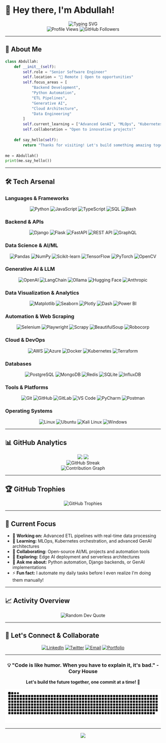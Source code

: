 # 👋 Hey there, I'm Abdullah!

<div align="center">
  <img src="https://readme-typing-svg.herokuapp.com?font=Fira+Code&size=28&duration=3000&pause=1000&color=36BCF7&center=true&vCenter=true&width=600&lines=Software+Engineer+%7C+Backend+Developer;Python+Automation+Specialist;GenAI+%26+ML+Enthusiast;Cloud+%26+DevOps+Engineer" alt="Typing SVG" />
</div>

<div align="center">
  <img src="https://komarev.com/ghpvc/?username=abdullah1shahid&label=Profile%20views&color=0e75b6&style=flat" alt="Profile Views" />
  <img src="https://img.shields.io/github/followers/abdullah1shahid?label=Followers&style=social" alt="GitHub Followers" />
</div>

---

## 🚀 About Me

```python
class Abdullah:
    def __init__(self):
        self.role = "Senior Software Engineer"
        self.location = "📍 Remote | Open to opportunities"
        self.focus_areas = [
            "Backend Development",
            "Python Automation", 
            "ETL Pipelines",
            "Generative AI",
            "Cloud Architecture",
            "Data Engineering"
        ]
        self.current_learning = ["Advanced GenAI", "MLOps", "Kubernetes"]
        self.collaboration = "Open to innovative projects!"
    
    def say_hello(self):
        return "Thanks for visiting! Let's build something amazing together 🚀"

me = Abdullah()
print(me.say_hello())
```

---

## 🛠️ Tech Arsenal

### **Languages & Frameworks**
<div align="center">

![Python](https://img.shields.io/badge/Python-3776AB?style=for-the-badge&logo=python&logoColor=white)
![JavaScript](https://img.shields.io/badge/JavaScript-F7DF1E?style=for-the-badge&logo=javascript&logoColor=black)
![TypeScript](https://img.shields.io/badge/TypeScript-007ACC?style=for-the-badge&logo=typescript&logoColor=white)
![SQL](https://img.shields.io/badge/SQL-4479A1?style=for-the-badge&logo=mysql&logoColor=white)
![Bash](https://img.shields.io/badge/Bash-4EAA25?style=for-the-badge&logo=gnu-bash&logoColor=white)

</div>

### **Backend & APIs**
<div align="center">

![Django](https://img.shields.io/badge/Django-092E20?style=for-the-badge&logo=django&logoColor=white)
![Flask](https://img.shields.io/badge/Flask-000000?style=for-the-badge&logo=flask&logoColor=white)
![FastAPI](https://img.shields.io/badge/FastAPI-005571?style=for-the-badge&logo=fastapi)
![REST API](https://img.shields.io/badge/REST-25D366?style=for-the-badge&logo=rest&logoColor=white)
![GraphQL](https://img.shields.io/badge/GraphQL-E10098?style=for-the-badge&logo=graphql&logoColor=white)

</div>

### **Data Science & AI/ML**
<div align="center">

![Pandas](https://img.shields.io/badge/Pandas-150458?style=for-the-badge&logo=pandas&logoColor=white)
![NumPy](https://img.shields.io/badge/NumPy-013243?style=for-the-badge&logo=numpy&logoColor=white)
![Scikit-learn](https://img.shields.io/badge/Scikit--learn-F7931E?style=for-the-badge&logo=scikit-learn&logoColor=white)
![TensorFlow](https://img.shields.io/badge/TensorFlow-FF6F00?style=for-the-badge&logo=tensorflow&logoColor=white)
![PyTorch](https://img.shields.io/badge/PyTorch-EE4C2C?style=for-the-badge&logo=pytorch&logoColor=white)
![OpenCV](https://img.shields.io/badge/OpenCV-5C3EE8?style=for-the-badge&logo=opencv&logoColor=white)

</div>

### **Generative AI & LLM**
<div align="center">

![OpenAI](https://img.shields.io/badge/OpenAI-412991?style=for-the-badge&logo=openai&logoColor=white)
![LangChain](https://img.shields.io/badge/LangChain-1C3C3C?style=for-the-badge&logo=langchain&logoColor=white)
![Ollama](https://img.shields.io/badge/Ollama-0085A1?style=for-the-badge&logo=ollama&logoColor=white)
![Hugging Face](https://img.shields.io/badge/🤗_Hugging_Face-FFD21E?style=for-the-badge&logoColor=black)
![Anthropic](https://img.shields.io/badge/Anthropic-191919?style=for-the-badge&logo=anthropic&logoColor=white)

</div>

### **Data Visualization & Analytics**
<div align="center">

![Matplotlib](https://img.shields.io/badge/Matplotlib-11557C?style=for-the-badge&logo=matplotlib&logoColor=white)
![Seaborn](https://img.shields.io/badge/Seaborn-7F0084?style=for-the-badge&logo=seaborn&logoColor=white)
![Plotly](https://img.shields.io/badge/Plotly-3E7DE1?style=for-the-badge&logo=plotly&logoColor=white)
![Dash](https://img.shields.io/badge/Dash-0085A1?style=for-the-badge&logo=plotly&logoColor=white)
![Power BI](https://img.shields.io/badge/Power_BI-F2C811?style=for-the-badge&logo=powerbi&logoColor=black)

</div>

### **Automation & Web Scraping**
<div align="center">

![Selenium](https://img.shields.io/badge/Selenium-43B02A?style=for-the-badge&logo=selenium&logoColor=white)
![Playwright](https://img.shields.io/badge/Playwright-2EAD33?style=for-the-badge&logo=microsoft&logoColor=white)
![Scrapy](https://img.shields.io/badge/Scrapy-60A839?style=for-the-badge&logo=scrapy&logoColor=white)
![BeautifulSoup](https://img.shields.io/badge/Beautiful_Soup-FFD43B?style=for-the-badge&logo=python&logoColor=black)
![Robocorp](https://img.shields.io/badge/Robocorp-0080A4?style=for-the-badge&logo=robocorp&logoColor=white)

</div>

### **Cloud & DevOps**
<div align="center">

![AWS](https://img.shields.io/badge/AWS-232F3E?style=for-the-badge&logo=amazon-aws&logoColor=white)
![Azure](https://img.shields.io/badge/Microsoft_Azure-0078D4?style=for-the-badge&logo=microsoft-azure&logoColor=white)
![Docker](https://img.shields.io/badge/Docker-2496ED?style=for-the-badge&logo=docker&logoColor=white)
![Kubernetes](https://img.shields.io/badge/Kubernetes-326CE5?style=for-the-badge&logo=kubernetes&logoColor=white)
![Terraform](https://img.shields.io/badge/Terraform-623CE4?style=for-the-badge&logo=terraform&logoColor=white)

</div>

### **Databases**
<div align="center">

![PostgreSQL](https://img.shields.io/badge/PostgreSQL-336791?style=for-the-badge&logo=postgresql&logoColor=white)
![MongoDB](https://img.shields.io/badge/MongoDB-47A248?style=for-the-badge&logo=mongodb&logoColor=white)
![Redis](https://img.shields.io/badge/Redis-DC382D?style=for-the-badge&logo=redis&logoColor=white)
![SQLite](https://img.shields.io/badge/SQLite-003B57?style=for-the-badge&logo=sqlite&logoColor=white)
![InfluxDB](https://img.shields.io/badge/InfluxDB-22ADF6?style=for-the-badge&logo=influxdb&logoColor=white)

</div>

### **Tools & Platforms**
<div align="center">

![Git](https://img.shields.io/badge/Git-F05032?style=for-the-badge&logo=git&logoColor=white)
![GitHub](https://img.shields.io/badge/GitHub-181717?style=for-the-badge&logo=github&logoColor=white)
![GitLab](https://img.shields.io/badge/GitLab-FCA326?style=for-the-badge&logo=gitlab&logoColor=white)
![VS Code](https://img.shields.io/badge/VS_Code-007ACC?style=for-the-badge&logo=visual-studio-code&logoColor=white)
![PyCharm](https://img.shields.io/badge/PyCharm-000000?style=for-the-badge&logo=pycharm&logoColor=white)
![Postman](https://img.shields.io/badge/Postman-FF6C37?style=for-the-badge&logo=postman&logoColor=white)

</div>

### **Operating Systems**
<div align="center">

![Linux](https://img.shields.io/badge/Linux-FCC624?style=for-the-badge&logo=linux&logoColor=black)
![Ubuntu](https://img.shields.io/badge/Ubuntu-E95420?style=for-the-badge&logo=ubuntu&logoColor=white)
![Kali Linux](https://img.shields.io/badge/Kali_Linux-557C88?style=for-the-badge&logo=kali-linux&logoColor=white)
![Windows](https://img.shields.io/badge/Windows-0078D6?style=for-the-badge&logo=windows&logoColor=white)

</div>

---

## 📊 GitHub Analytics

<div align="center">
  <img height="180em" src="https://github-readme-stats.vercel.app/api?username=abdullah1shahid&show_icons=true&theme=tokyonight&include_all_commits=true&count_private=true"/>
  <img height="180em" src="https://github-readme-stats.vercel.app/api/top-langs/?username=abdullah1shahid&layout=compact&langs_count=8&theme=tokyonight"/>
</div>

<div align="center">
  <img src="https://github-readme-streak-stats.herokuapp.com/?user=abdullah1shahid&theme=tokyonight" alt="GitHub Streak" />
</div>

<div align="center">
  <img src="https://github-readme-activity-graph.vercel.app/graph?username=abdullah1shahid&theme=tokyo-night&bg_color=1a1b27&color=38a3a5&line=57c7ff&point=57c7ff&area=true&hide_border=true" alt="Contribution Graph" />
</div>

---

## 🏆 GitHub Trophies

<div align="center">
  <img src="https://github-profile-trophy.vercel.app/?username=abdullah1shahid&theme=tokyonight&no-frame=false&no-bg=false&margin-w=4&column=7" alt="GitHub Trophies" />
</div>

---

## 🎯 Current Focus

- 🔭 **Working on:** Advanced ETL pipelines with real-time data processing
- 🌱 **Learning:** MLOps, Kubernetes orchestration, and advanced GenAI architectures  
- 👯 **Collaborating:** Open-source AI/ML projects and automation tools
- 🤔 **Exploring:** Edge AI deployment and serverless architectures
- 💬 **Ask me about:** Python automation, Django backends, or GenAI implementations
- ⚡ **Fun fact:** I automate my daily tasks before I even realize I'm doing them manually!

---

## 📈 Activity Overview

<!--START_SECTION:activity-->
<!--END_SECTION:activity-->

<div align="center">
  <img src="https://quotes-github-readme.vercel.app/api?type=horizontal&theme=tokyonight" alt="Random Dev Quote"/>
</div>

---

## 🤝 Let's Connect & Collaborate

<div align="center">

[![LinkedIn](https://img.shields.io/badge/LinkedIn-0077B5?style=for-the-badge&logo=linkedin&logoColor=white)](https://www.linkedin.com/in/abdullah1shahid/)
[![Twitter](https://img.shields.io/badge/Twitter-1DA1F2?style=for-the-badge&logo=twitter&logoColor=white)](https://twitter.com/abdullah1shhahid)
[![Email](https://img.shields.io/badge/Email-D14836?style=for-the-badge&logo=gmail&logoColor=white)](mailto:your.email@example.com)
[![Portfolio](https://img.shields.io/badge/Portfolio-000000?style=for-the-badge&logo=About.me&logoColor=white)](https://your-portfolio-link.com)

</div>

---

<div align="center">
  <h3>💡 "Code is like humor. When you have to explain it, it's bad." - Cory House</h3>
  <p><strong>Let's build the future together, one commit at a time! 🚀</strong></p>
  
  <img src="https://raw.githubusercontent.com/platane/snk/output/github-contribution-grid-snake-dark.svg" alt="Snake Animation" />
</div>

---

<div align="center">
  <img src="https://capsule-render.vercel.app/api?type=waving&color=gradient&height=100&section=footer" />
</div>
